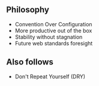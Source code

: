 ## Philosophy

* Convention Over Configuration
* More productive out of the box
* Stability without stagnation
* Future web standards foresight

## Also follows
* Don't Repeat Yourself (DRY)
